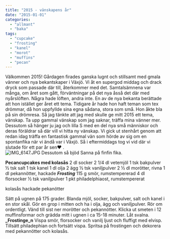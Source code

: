 ```yaml
---
title: "2015 - vänskapens år"
date: "2015-01-01"
categories: 
  - "allmant"
  - "baka"
tags: 
  - "cupcake"
  - "frosting"
  - "kanel"
  - "morot"
  - "muffins"
  - "pecan"
---
```


Välkommen 2015! Gårdagen firades ganska lugnt och stillsamt med gmala vänner och nya bekantskaper i Växjö. Vi åt en supergod middag och drack dryck som passade där till, återkommer med det. Samtalsämnena var många, om året som gått, förväntningar på det nya åsså det där med nyårslöften. Några hade löften, andra inte. En av de nya bekanta berättade att hon istället ger året ett tema. Tidigare år hade hon haft teman som tex drömmar, då hon uppfyllde sina egna sådana, stora som små. Hon åkte bla på sin drömresa. Så jag tänkte att jag med skulle ge mitt 2015 ett tema, vänskap. Ta upp gammal vänskap som jag saknar, träffa mina vänner mer. Dessutom så hänger ju jag och lilla S med en del nya små människor och deras föräldrar så där vill vi hitta ny vänskap. Vi gick ut stenhårt genom att redan idag träffa en fantastisk gammal vän som hörde av sig om en spontanfika när vi ändå var i Växjö. Så i eftermiddags tog vi vid där vi slutade för ett par år sen❤️ .  
![IMG_6147.JPG](/static/img/IMG_61471.jpg)
Dessutom så bjöd Sanna på finfin fika.

**Pecancupcakes med kolasås** 2 dl socker 2 1/4 dl vetemjöl 1 tsk bakpulver ½ tsk salt 1 tsk kanel 1 dl olja 2 ägg ½ tsk vaniljpulver 2 ½ dl morötter, rivna 1 dl pekannötter, hackade _**Frosting**_ 115 g smör, rumstempererad 4 dl florsocker ½ tsk vaniljpulver 1 pkt philadelphiaost, rumstempererat

kolasås hackade pekanötter

Sätt på ugnen på 175 grader. Blanda mjöl, socker, bakpulver, salt och kanel i en stor skål. Gör en grop i mitten och ha i olja, ägg och vaniljpulver. Rör om ordentligt. Vänd till sist ner morötter och pekannötter. Klicka ut smeten i 12 muffinsformar och grädda mitt i ugnen i ca 15-18 minuter. Låt svalna. **_Frostinge_n** Vispa smör, florsocker och vanilj ljust och fluffigt med elvisp. Tillsätt philadephian och fortsätt vispa. Spritsa på frostingen och dekorera med pekannötter och kolasås.
